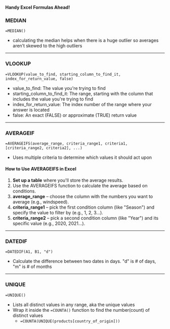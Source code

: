 **Handy Excel Formulas Ahead!**

### MEDIAN
```=MEDIAN()```
* calculating the median helps when there is a huge outlier so averages aren’t skewed to the high outliers 

---
### VLOOKUP 
```=VLOOKUP(value_to_find, starting_column_to_find_it, index_for_return_value, false)```

*  value_to_find: The value you're trying to find
*  starting_column_to_find_it: The range, starting with the column that includes the value you're trying to find
*  index_for_return_value: The index number of the range where your answer is located
*  false: An exact (FALSE) or approximate (TRUE) return value

---
### AVERAGEIF 
```=AVERAGEIFS(average_range, criteria_range1, criteria1, [criteria_range2, criteria2], ...)```
* Uses multiple criteria to determine which values it should act upon
#### How to Use AVERAGEIFS in Excel
1. **Set up a table** where you'll store the average results.
2. Use the AVERAGEIFS function to calculate the average based on conditions.
3. **average_range** – choose the column with the numbers you want to average (e.g., windspeed).
4. **criteria_range1** – pick the first condition column (like "Season") and specify the value to filter by (e.g., 1, 2, 3...).
5. **criteria_range2** – pick a second condition column (like "Year") and its specific value (e.g., 2020, 2021...).

---
### DATEDIF
```=DATEDIF(A1, B1, "d")``` 
* Calculate the difference between two dates in days. "d" is # of days, "m" is # of months

---
### UNIQUE
```=UNIQUE()```
* Lists all distinct values in any range, aka the unique values
* Wrap it inside the ```=COUNTA()``` function to find the number(count) of distinct values 
  * ```=COUNTA(UNIQUE(products[country_of_origin]))```